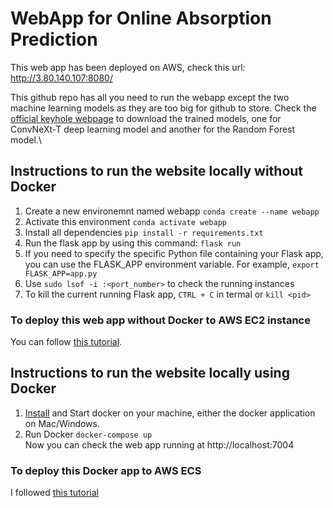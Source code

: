# WebApp for Online Absorption Prediction 

This web app has been deployed on AWS, check this url: http://3.80.140.107:8080/

This github repo has all you need to run the webapp except the two machine learning models as they are too big for github to store. Check the [official keyhole webpage](https://rubyjiang18.github.io/keyholeofficial/) to download the trained models, one for ConvNeXt-T deep learning model and another for the Random Forest model.\

## Instructions to run the website locally without Docker
1. Create a new environemnt named webapp `conda create --name webapp`
2. Activate this environment `conda activate webapp`
3. Install all dependencies `pip install -r requirements.txt`
4. Run the flask app by using this command: `flask run`
5. If you need to specify the specific Python file containing your Flask app, you can use the FLASK_APP environment variable. For example, `export FLASK_APP=app.py`
6. Use `sudo lsof -i :<port_number>` to check the running instances
7. To kill the current running Flask app, `CTRL + C` in termal or `kill <pid>`
### To deploy this web app without Docker to AWS EC2 instance
You can follow [this tutorial](https://www.twilio.com/blog/deploy-flask-python-app-aws).

## Instructions to run the website locally using Docker
1. [Install](https://docs.docker.com/get-docker/) and Start docker on your machine, either the docker application on Mac/Windows.
2. Run Docker `docker-compose up`\
Now you can check the web app running at http://localhost:7004
### To deploy this Docker app to AWS ECS
I followed [this tutorial](https://cto.ai/blog/deploying-a-docker-application-to-aws-ecs/)



